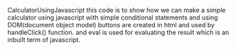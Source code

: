 CalculatorUsingJavascript
this code is to show how we can make a simple calculator using javascript with simple conditional statements and using DOM(document object model)
buttons are created in html and used by handleClick() function. 
and eval is used for evaluating the result which is an inbuilt term of javascript.
